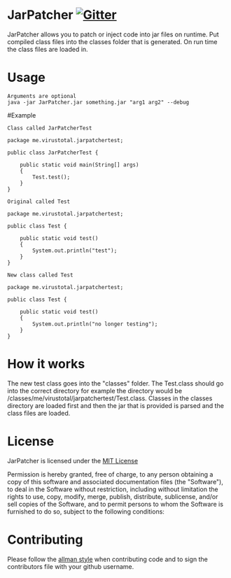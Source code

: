 # JarPatcher [![Gitter](https://badges.gitter.im/Join%20Chat.svg)](https://gitter.im/virustotalop/JarPatcher?utm_source=badge&utm_medium=badge&utm_campaign=pr-badge)
JarPatcher allows you to patch or inject code into jar files on runtime. Put compiled class files into the classes folder that is generated. On run time the class files are loaded in. 

# Usage
```
Arguments are optional
java -jar JarPatcher.jar something.jar "arg1 arg2" --debug
```

#Example
```
Class called JarPatcherTest

package me.virustotal.jarpatchertest;

public class JarPatcherTest {
	
	public static void main(String[] args)
	{
		Test.test();
	}
}

Original called Test

package me.virustotal.jarpatchertest;

public class Test {
	
	public static void test()
	{
		System.out.println("test");
	}
}

New class called Test

package me.virustotal.jarpatchertest;

public class Test {
	
	public static void test()
	{
		System.out.println("no longer testing");
	}
}
```

# How it works
The new test class goes into the "classes" folder. The Test.class should go into the correct directory for example the directory would be /classes/me/virustotal/jarpatchertest/Test.class. Classes in the classes directory are loaded first and then the jar that is provided is parsed and the class files are loaded.

# License
JarPatcher is licensed under the [MIT License](https://github.com/virustotalop/JarPatcher/blob/master/LICENSE)

Permission is hereby granted, free of charge, to any person obtaining a copy
of this software and associated documentation files (the "Software"), to deal
in the Software without restriction, including without limitation the rights
to use, copy, modify, merge, publish, distribute, sublicense, and/or sell
copies of the Software, and to permit persons to whom the Software is
furnished to do so, subject to the following conditions:

# Contributing

Please follow the [allman style](https://en.wikipedia.org/wiki/Indent_style#Allman_style) when contributing code and to sign the contributors file with your github username.
